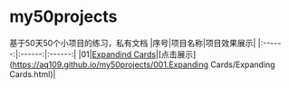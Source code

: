 # my50projects
基于50天50个小项目的练习，私有文档
|序号|项目名称|项目效果展示|
|:------:|:------:|:------:|
|01|[Expandind Cards](https://github.com/aq109/my50projects/blob/master/001.Expanding%20Cards/Expanding%20Cards.html)|[点击展示](https://aq109.github.io/my50projects/001.Expanding Cards/Expanding Cards.html)|
